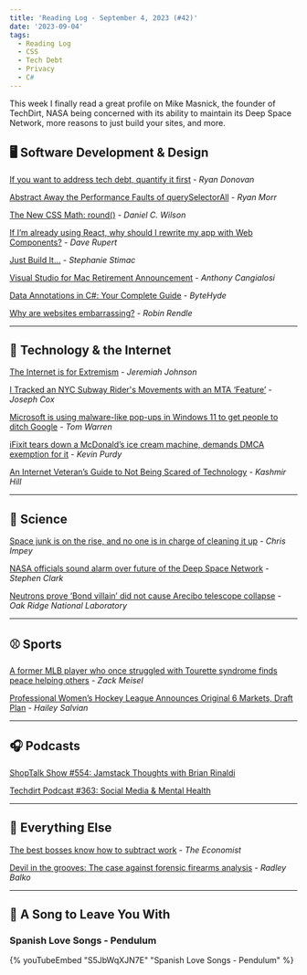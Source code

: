 ```yaml
---
title: 'Reading Log - September 4, 2023 (#42)'
date: '2023-09-04'
tags:
  - Reading Log
  - CSS
  - Tech Debt
  - Privacy
  - C#
---
```


This week I finally read a great profile on Mike Masnick, the founder of TechDirt, NASA being concerned with its ability to maintain its Deep Space Network, more reasons to just build your sites, and more.
<!-- excerpt -->

## 🖥 Software Development & Design

[If you want to address tech debt, quantify it first](https://stackoverflow.blog/2023/08/24/if-you-want-to-address-tech-debt-quantify-it-first/) - *Ryan Donovan*

[Abstract Away the Performance Faults of querySelectorAll](http://ryanmorr.com/abstract-away-the-performance-faults-of-queryselectorall/) - *Ryan Morr*

[The New CSS Math: round()](https://danielcwilson.com/posts/mathematicss-round/) - *Daniel C. Wilson*

[If I’m already using React, why should I rewrite my app with Web Components?](https://daverupert.com/2023/08/why-rewrite-with-web-components/) - *Dave Rupert*

[Just Build It...](https://blog.stephaniestimac.com/posts/2023/09/just-build-it/) - *Stephanie Stimac*

[Visual Studio for Mac Retirement Announcement](https://devblogs.microsoft.com/visualstudio/visual-studio-for-mac-retirement-announcement/) - *Anthony Cangialosi*

[Data Annotations in C#: Your Complete Guide](https://www.bytehide.com/blog/data-annotations-in-csharp) - *ByteHyde*

[Why are websites embarrassing?](https://robinrendle.com/notes/why-are-websites-embarrassing/) - *Robin Rendle*

---

## 📡 Technology & the Internet

[The Internet is for Extremism](https://www.infinitescroll.us/p/the-internet-is-for-extremism) - *Jeremiah Johnson*

[I Tracked an NYC Subway Rider's Movements with an MTA ‘Feature’](https://www.404media.co/i-tracked-nyc-subway-rider-home-omny-mta/) - *Joseph Cox*

[Microsoft is using malware-like pop-ups in Windows 11 to get people to ditch Google](https://www.theverge.com/2023/8/30/23851902/microsoft-bing-popups-windows-11-malware) - *Tom Warren*

[iFixit tears down a McDonald’s ice cream machine, demands DMCA exemption for it](https://arstechnica.com/gadgets/2023/08/mcdonalds-ice-cream-machine-teardown-shows-error-codes-dmca-keep-it-broken/) - *Kevin Purdy*

[An Internet Veteran’s Guide to Not Being Scared of Technology](https://www.nytimes.com/2023/07/29/technology/mike-masnick-techdirt-internet-future.html) - *Kashmir Hill*

---

## 🔬 Science

[Space junk is on the rise, and no one is in charge of cleaning it up](https://theconversation.com/space-junk-in-earth-orbit-and-on-the-moon-will-increase-with-future-missions-but-nobodys-in-charge-of-cleaning-it-up-212421) - *Chris Impey*

[NASA officials sound alarm over future of the Deep Space Network](https://arstechnica.com/space/2023/08/nasas-artemis-i-mission-nearly-broke-the-deep-space-network/) - *Stephen Clark*

[Neutrons prove ‘Bond villain’ did not cause Arecibo telescope collapse](https://www.ornl.gov/news/neutrons-prove-bond-villain-did-not-cause-arecibo-telescope-collapse) - *Oak Ridge National Laboratory*

---

## ⚾️ Sports

[A former MLB player who once struggled with Tourette syndrome finds peace helping others](https://theathletic.com/4755552/2023/08/16/mlb-tourette-syndrome-jim-eisenreich) - *Zack Meisel*

[Professional Women’s Hockey League Announces Original 6 Markets, Draft Plan](https://theathletic.com/4814360/2023/08/29/professional-womens-hockey-league-teams/) - *Hailey Salvian*

---

## 🎧 Podcasts

[ShopTalk Show #554: Jamstack Thoughts with Brian Rinaldi](https://shoptalkshow.com/554/)

[Techdirt Podcast #363: Social Media & Mental Health](https://www.techdirt.com/2023/08/29/techdirt-podcast-episode-363-social-media-mental-health/)

---

## 🎒 Everything Else

[The best bosses know how to subtract work](https://www.economist.com/business/2023/08/31/the-best-bosses-know-how-to-subtract-work) - *The Economist*

[Devil in the grooves: The case against forensic firearms analysis](https://radleybalko.substack.com/p/devil-in-the-grooves-the-case-against) - *Radley Balko*

---

## 🎵 A Song to Leave You With

<h3 class="music">Spanish Love Songs - Pendulum</h3>

{% youTubeEmbed "S5JbWqXJN7E" "Spanish Love Songs - Pendulum" %}
